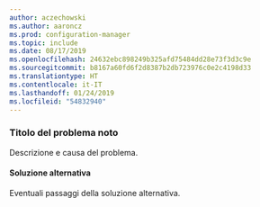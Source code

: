 ```yaml
---
author: aczechowski
ms.author: aaroncz
ms.prod: configuration-manager
ms.topic: include
ms.date: 08/17/2019
ms.openlocfilehash: 24632ebc898249b325afd75484dd28e73f3d3c9e
ms.sourcegitcommit: b8167a60fd6f2d8387b2db723976c0e2c4198d33
ms.translationtype: HT
ms.contentlocale: it-IT
ms.lasthandoff: 01/24/2019
ms.locfileid: "54832940"
---
```

### <a name="ki_ANCHOR"></a> Titolo del problema noto
<!--bugID--> Descrizione e causa del problema.

#### <a name="workaround"></a>Soluzione alternativa
Eventuali passaggi della soluzione alternativa.  